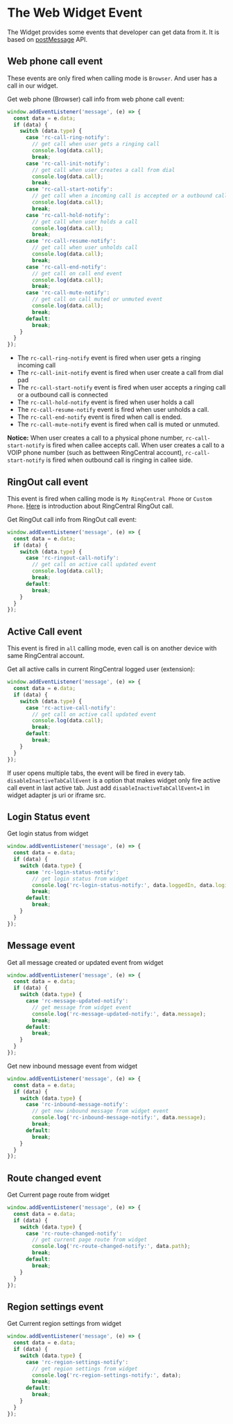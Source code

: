 # The Web Widget Event

The Widget provides some events that developer can get data from it. It is based on [postMessage](https://developer.mozilla.org/en-US/docs/Web/API/Window/postMessage) API.

## Web phone call event

These events are only fired when calling mode is `Browser`. And user has a call in our widget.

Get web phone (Browser) call info from web phone call event:

```js
window.addEventListener('message', (e) => {
  const data = e.data;
  if (data) {
    switch (data.type) {
      case 'rc-call-ring-notify':
        // get call when user gets a ringing call
        console.log(data.call);
        break;
      case 'rc-call-init-notify':
        // get call when user creates a call from dial
        console.log(data.call);
        break;
      case 'rc-call-start-notify':
        // get call when a incoming call is accepted or a outbound call is connected
        console.log(data.call);
        break;
      case 'rc-call-hold-notify':
        // get call when user holds a call
        console.log(data.call);
        break;
      case 'rc-call-resume-notify':
        // get call when user unholds call
        console.log(data.call);
        break;
      case 'rc-call-end-notify':
        // get call on call end event
        console.log(data.call);
        break;
      case 'rc-call-mute-notify':
        // get call on call muted or unmuted event
        console.log(data.call);
        break;
      default:
        break;
    }
  }
});
```

* The `rc-call-ring-notify` event is fired when user gets a ringing incoming call
* The `rc-call-init-notify` event is fired when user create a call from dial pad
* The `rc-call-start-notify` event is fired when user accepts a ringing call or a outbound call is connected
* The `rc-call-hold-notify` event is fired when user holds a call
* The `rc-call-resume-notify` event is fired when user unholds a call.
* The `rc-call-end-notify` event is fired when call is ended.
* The `rc-call-mute-notify` event is fired when call is muted or unmuted.

**Notice:** When user creates a call to a physical phone number, `rc-call-start-notify` is fired when callee accepts call. When user creates a call to a VOIP phone number (such as bettween RingCentral account), `rc-call-start-notify` is fired when outbound call is ringing in callee side.

## RingOut call event

This event is fired when calling mode is `My RingCentral Phone` or `Custom Phone`. [Here](https://support.ringcentral.com/s/article/85) is introduction about RingCentral RingOut call.

Get RingOut call info from RingOut call event:

```js
window.addEventListener('message', (e) => {
  const data = e.data;
  if (data) {
    switch (data.type) {
      case 'rc-ringout-call-notify':
        // get call on active call updated event
        console.log(data.call);
        break;
      default:
        break;
    }
  }
});
```

## Active Call event

This event is fired in `all` calling mode, even call is on another device with same RingCentral account.

Get all active calls in current RingCentral logged user (extension):

```js
window.addEventListener('message', (e) => {
  const data = e.data;
  if (data) {
    switch (data.type) {
      case 'rc-active-call-notify':
        // get call on active call updated event
        console.log(data.call);
        break;
      default:
        break;
    }
  }
});
```

If user opens multiple tabs, the event will be fired in every tab. `disableInactiveTabCallEvent` is a option that makes widget only fire active call event in last active tab. Just add `disableInactiveTabCallEvent=1` in widget adapter js uri or iframe src.

## Login Status event

Get login status from widget

```js
window.addEventListener('message', (e) => {
  const data = e.data;
  if (data) {
    switch (data.type) {
      case 'rc-login-status-notify':
        // get login status from widget
        console.log('rc-login-status-notify:', data.loggedIn, data.loginNumber);
        break;
      default:
        break;
    }
  }
});
```

## Message event

Get all message created or updated event from widget

```js
window.addEventListener('message', (e) => {
  const data = e.data;
  if (data) {
    switch (data.type) {
      case 'rc-message-updated-notify':
        // get message from widget event
        console.log('rc-message-updated-notify:', data.message);
        break;
      default:
        break;
    }
  }
});
```

Get new inbound message event from widget

```js
window.addEventListener('message', (e) => {
  const data = e.data;
  if (data) {
    switch (data.type) {
      case 'rc-inbound-message-notify':
        // get new inbound message from widget event
        console.log('rc-inbound-message-notify:', data.message);
        break;
      default:
        break;
    }
  }
});
```

## Route changed event

Get Current page route from widget

```js
window.addEventListener('message', (e) => {
  const data = e.data;
  if (data) {
    switch (data.type) {
      case 'rc-route-changed-notify':
        // get current page route from widget
        console.log('rc-route-changed-notify:', data.path);
        break;
      default:
        break;
    }
  }
});
```

## Region settings event

Get Current region settings from widget

```js
window.addEventListener('message', (e) => {
  const data = e.data;
  if (data) {
    switch (data.type) {
      case 'rc-region-settings-notify':
        // get region settings from widget
        console.log('rc-region-settings-notify:', data);
        break;
      default:
        break;
    }
  }
});
```
